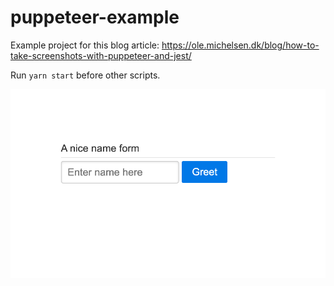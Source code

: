 # puppeteer-example

Example project for this blog article: https://ole.michelsen.dk/blog/how-to-take-screenshots-with-puppeteer-and-jest/

Run `yarn start` before other scripts.

![Screenshot of the example web page.](page.png)
